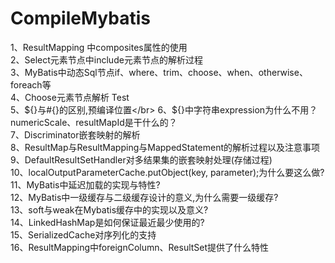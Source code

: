 # CompileMybatis
1、ResultMapping 中composites属性的使用</br>
2、Select元素节点中include元素节点的解析过程</br>
3、MyBatis中动态Sql节点if、where、trim、choose、when、otherwise、foreach等</br>
4、Choose元素节点解析 Test</br>
5、${}与#{}的区别,预编译位置</br>
6、${}中字符串expression为什么不用？numericScale、resultMapId是干什么的？</br>
7、Discriminator嵌套映射的解析</br>
8、ResultMap与ResultMapping与MappedStatement的解析过程以及注意事项</br>
9、DefaultResultSetHandler对多结果集的嵌套映射处理(存储过程)</br>
10、localOutputParameterCache.putObject(key, parameter);为什么要这么做?</br>
11、MyBatis中延迟加载的实现与特性?</br>
12、MyBatis中一级缓存与二级缓存设计的意义,为什么需要一级缓存?</br>
13、soft与weak在Mybatis缓存中的实现以及意义?</br>
14、LinkedHashMap是如何保证最近最少使用的?</br>
15、SerializedCache对序列化的支持</br>
16、ResultMapping中foreignColumn、ResultSet提供了什么特性</br>
